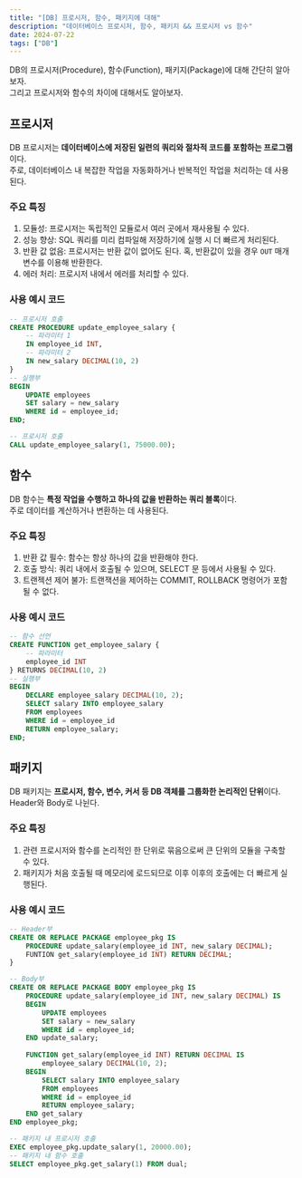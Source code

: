 ```yaml
---
title: "[DB] 프로시저, 함수, 패키지에 대해"
description: "데이터베이스 프로시저, 함수, 패키지 && 프로시저 vs 함수"
date: 2024-07-22
tags: ["DB"]
---
```


DB의 프로시저(Procedure), 함수(Function), 패키지(Package)에 대해 간단히 알아보자.<br>
그리고 프로시저와 함수의 차이에 대해서도 알아보자.

## 프로시저

DB 프로시저는 **데이터베이스에 저장된 일련의 쿼리와 절차적 코드를 포함하는 프로그램**이다.<br>
주로, 데이터베이스 내 복잡한 작업을 자동화하거나 반복적인 작업을 처리하는 데 사용된다.

### 주요 특징

1. 모듈성: 프로시저는 독립적인 모듈로서 여러 곳에서 재사용될 수 있다.
2. 성능 향상: SQL 쿼리를 미리 컴파일해 저장하기에 실행 시 더 빠르게 처리된다.
3. 반환 값 없음: 프로시저는 반환 값이 없어도 된다. 혹, 반환값이 있을 경우 `OUT` 매개변수를 이용해 반환한다.
4. 에러 처리: 프로시저 내에서 에러를 처리할 수 있다. 

### 사용 예시 코드

```sql
-- 프로시저 호출
CREATE PROCEDURE update_employee_salary {
    -- 파라미터 1
    IN employee_id INT,
    -- 파라미터 2
    IN new_salary DECIMAL(10, 2)
}
-- 실행부
BEGIN
    UPDATE employees
    SET salary = new_salary
    WHERE id = employee_id;
END;

-- 프로시저 호출
CALL update_employee_salary(1, 75000.00);
```

## 함수

DB 함수는 **특정 작업을 수행하고 하나의 값을 반환하는 쿼리 블록**이다.<br>
주로 데이터를 계산하거나 변환하는 데 사용된다.

### 주요 특징

1. 반환 값 필수: 함수는 항상 하나의 값을 반환해야 한다.
2. 호출 방식: 쿼리 내에서 호출될 수 있으며, SELECT 문 등에서 사용될 수 있다.
3. 트랜젝션 제어 불가: 트랜잭션을 제어하는 COMMIT, ROLLBACK 명령어가 포함될 수 없다.

### 사용 예시 코드

```sql
-- 함수 선언
CREATE FUNCTION get_employee_salary {
    -- 파라미터
    employee_id INT
} RETURNS DECIMAL(10, 2)
-- 실행부
BEGIN
    DECLARE employee_salary DECIMAL(10, 2);
    SELECT salary INTO employee_salary
    FROM employees
    WHERE id = employee_id
    RETURN employee_salary;
END;
```

## 패키지

DB 패키지는 **프로시저, 함수, 변수, 커서 등 DB 객체를 그룹화한 논리적인 단위**이다.<br>
Header와 Body로 나뉜다.

### 주요 특징

1. 관련 프로시저와 함수를 논리적인 한 단위로 묶음으로써 큰 단위의 모듈을 구축할 수 있다.
2. 패키지가 처음 호출될 때 메모리에 로드되므로 이후 이후의 호출에는 더 빠르게 실행된다.

### 사용 예시 코드

```sql
-- Header부
CREATE OR REPLACE PACKAGE employee_pkg IS
    PROCEDURE update_salary(employee_id INT, new_salary DECIMAL);
    FUNTION get_salary(employee_id INT) RETURN DECIMAL;
}

-- Body부
CREATE OR REPLACE PACKAGE BODY employee_pkg IS
    PROCEDURE update_salary(employee_id INT, new_salary DECIMAL) IS
    BEGIN
        UPDATE employees
        SET salary = new_salary
        WHERE id = employee_id;
    END update_salary;
    
    FUNCTION get_salary(employee_id INT) RETURN DECIMAL IS
        employee_salary DECIMAL(10, 2);
    BEGIN
        SELECT salary INTO employee_salary
        FROM employees
        WHERE id = employee_id
        RETURN employee_salary;
    END get_salary
END employee_pkg;

-- 패키지 내 프로시저 호출
EXEC employee_pkg.update_salary(1, 20000.00);
-- 패키지 내 함수 호출
SELECT employee_pkg.get_salary(1) FROM dual;
```